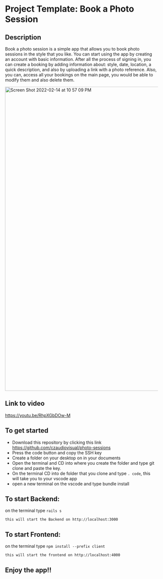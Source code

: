 # Project Template: Book a Photo Session

## Description

Book a photo session is a simple app that allows you to book photo sessions in the style that you like. You can start using the app by creating an account with basic information. After all the process of signing in, you can create a booking by adding information about: style, date, location, a quick description, and also by uploading a link with a photo reference. Also, you can, access all your bookings on the main page, you would be able to modify them and also delete them.

<img width="1000" alt="Screen Shot 2022-02-14 at 10 57 09 PM" src="https://user-images.githubusercontent.com/79618247/153990654-579748f7-55d0-4105-8f8e-707be58c709b.png">

## Link to video
https://youtu.be/RhpXGbDOw-M

## To get started

- Download this repository by clicking this link https://github.com/czaudiovisual/photo-sessions
- Press the code button and copy the SSH key
- Create a folder on your desktop on in your documents
- Open the terminal and CD into where you create the folder and type git clone and paste the key.
- On the terminal CD into de folder that you clone and type ```. code```, this will take you to your vscode app
- open a new terminal on the vscode and type bundle install

## To start Backend:

on the terminal type ```rails s```
```
this will start the Backend on http://localhost:3000
```

## To start Frontend:

on the terminal type ```npm install --prefix client```
```
this will start the frontend on http://localhost:4000
```

## Enjoy the app!!
